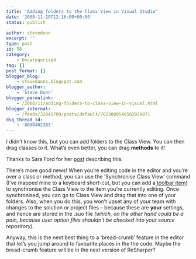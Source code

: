 ```yaml
---
title: 'Adding folders to the Class View in Visual Studio'
date: '2008-11-19T12:16:00+00:00'
status: publish

author: stevedunn
excerpt: ''
type: post
id: 58
category:
    - Uncategorised
tag: []
post_format: []
blogger_blog:
    - stevedunns.blogspot.com
blogger_author:
    - 'Steve Dunn'
blogger_permalink:
    - /2008/11/adding-folders-to-class-view-in-visual.html
blogger_internal:
    - /feeds/32841709/posts/default/7023009540502928871
dsq_thread_id:
    - '8090402383'
---
```

I didn’t know this, but you can add folders to the Class View. You can then drag classes to it. What’s even better, you can drag <span style="font-weight: bold">methods</span> to it!

Thanks to Sara Ford for her [post](http://blogs.msdn.com/saraford/archive/2008/10/31/did-you-know-you-can-create-folders-to-organize-your-objects-and-methods-within-the-class-view-347.aspx) describing this.

There’s more good news! When you’re editing code in the editor and you’re over a class or method, you can use the ‘Synchronise Class View’ command (I’ve mapped mine to a keyboard short-cut, but you can add a[ toolbar item](http://www.danielmoth.com/Blog/2005/05/synchronize-class-view.html)) to synchronise the Class View to the item you’re currently editing. Once synchronised, you can go to Class View and drag that into one of your folders. Also, when you do this, you won’t upset any of your team with changes to the solution or project files – because these are <span style="font-weight: bold">your</span> settings, and hence are stored in the .suo file <span style="font-style: italic">(which, on the other hand could be a pain, because user option files shouldn’t be checked into your source repository)</span>.

Anyway, this is the next best thing to a ‘bread-crumb’ feature in the editor that let’s you jump around to favourite places in the the code. Maybe the bread-crumb feature will be in the next version of ReSharper?